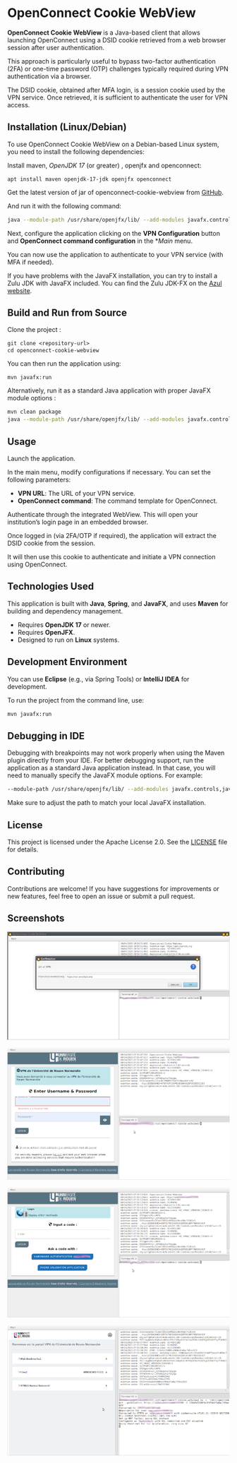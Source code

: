 # OpenConnect Cookie WebView

**OpenConnect Cookie WebView** is a Java-based client that allows launching OpenConnect using a DSID cookie retrieved from a web browser session after user authentication.

This approach is particularly useful to bypass two-factor authentication (2FA) or one-time password (OTP) challenges typically required during VPN authentication via a browser.

The DSID cookie, obtained after MFA login, is a session cookie used by the VPN service. Once retrieved, it is sufficient to authenticate the user for VPN access.

## Installation (Linux/Debian)
To use OpenConnect Cookie WebView on a Debian-based Linux system, you need to install the following dependencies:

Install maven, *OpenJDK 17* (or greater) , openjfx and openconnect:

```
apt install maven openjdk-17-jdk openjfx openconnect
```

Get the latest version of jar of openconnect-cookie-webview from [GitHub](https://github.com/vbonamy/openconnect-cookie-webview/releases).

And run it with the following command:

```bash
java --module-path /usr/share/openjfx/lib/ --add-modules javafx.controls,javafx.fxml,javafx.base,javafx.media,javafx.graphics,javafx.swing,javafx.web -jar openconnect-cookie-webview-1.0.jar
```

Next, configure the application clicking on the **VPN Configuration** button and **OpenConnect command configuration** in the **Main* menu.

You can now use the application to authenticate to your VPN service (with MFA if needed).

If you have problems with the JavaFX installation, you can try to install a Zulu JDK with JavaFX included. You can find the Zulu JDK-FX on the [Azul website](https://www.azul.com/downloads/?package=jdk-fx#zulu).


## Build and Run from Source

Clone the project :

```
git clone <repository-url>
cd openconnect-cookie-webview
```

You can then run the application using:
```
mvn javafx:run
```

Alternatively, run it as a standard Java application with proper JavaFX module options :

```bash
mvn clean package
java --module-path /usr/share/openjfx/lib/ --add-modules javafx.controls,javafx.fxml,javafx.base,javafx.media,javafx.graphics,javafx.swing,javafx.web -jar target/openconnect-cookie-webview-1.1-SNAPSHOT.jar
```

## Usage
Launch the application.

In the main menu, modify configurations if necessary. You can set the following parameters:
- **VPN URL**: The URL of your VPN service.
- **OpenConnect command**: The command template for OpenConnect. 

Authenticate through the integrated WebView. This will open your institution’s login page in an embedded browser.

Once logged in (via 2FA/OTP if required), the application will extract the DSID cookie from the session.

It will then use this cookie to authenticate and initiate a VPN connection using OpenConnect.


## Technologies Used

This application is built with **Java**, **Spring**, and **JavaFX**, and uses **Maven** for building and dependency management.

- Requires **OpenJDK 17** or newer.
- Requires **OpenJFX**.
- Designed to run on **Linux** systems.

## Development Environment

You can use **Eclipse** (e.g., via Spring Tools) or **IntelliJ IDEA** for development.

To run the project from the command line, use:
```bash
mvn javafx:run
```

## Debugging in IDE
Debugging with breakpoints may not work properly when using the Maven plugin directly from your IDE. For better debugging support, run the application as a standard Java application instead. In that case, you will need to manually specify the JavaFX module options. For example:

```bash
--module-path /usr/share/openjfx/lib/ --add-modules javafx.controls,javafx.fxml,javafx.base,javafx.media,javafx.graphics,javafx.swing,javafx.web
```

Make sure to adjust the path to match your local JavaFX installation.

## License

This project is licensed under the Apache License 2.0. See the [LICENSE](LICENSE) file for details.

## Contributing

Contributions are welcome! If you have suggestions for improvements or new features, feel free to open an issue or submit a pull request.

## Screenshots

![Configuration](src/etc/openconnect-mfa-0.png)

![Authentication with MFA, login/password page](src/etc/openconnect-mfa-1.png)

![Authentication with MFA, One-Time Password (OTP) page](src/etc/openconnect-mfa-2.png)

![Authentication, DSID cookie extraction and OpenConnect command execution](src/etc/openconnect-mfa-3.png)